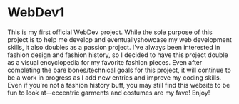 # WebDev1
This is my first official WebDev project. 
While the sole purpose of this project is to help me develop and eventuallyshowcase my web development skills, it also doubles as a passion project.
I've always been interested in fashion design and fashion history, so I decided to have this project double as a visual encyclopedia for my favorite fashion pieces.
Even after completing the bare bones/technical goals for this project, it will continue to be a work in progress as I add new entries and improve my coding skills.
Even if you're not a fashion history buff, you may still find this website to be fun to look at--eccentric garments and costumes are my fave!
Enjoy!

